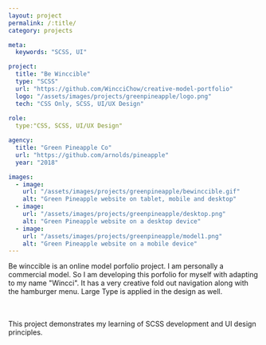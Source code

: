 ```yaml
---
layout: project
permalink: /:title/
category: projects

meta:
  keywords: "SCSS, UI"

project:
  title: "Be Winccible"
  type: "SCSS"
  url: "https://github.com/WincciChow/creative-model-portfolio"
  logo: "/assets/images/projects/greenpineapple/logo.png"
  tech: "CSS Only, SCSS, UI/UX Design"
  
role:
  type:"CSS, SCSS, UI/UX Design"

agency:
  title: "Green Pineapple Co"
  url: "https://github.com/arnolds/pineapple"
  year: "2018"

images:
  - image:
    url: "/assets/images/projects/greenpineapple/bewinccible.gif"
    alt: "Green Pineapple website on tablet, mobile and desktop"
  - image:
    url: "/assets/images/projects/greenpineapple/desktop.png"
    alt: "Green Pineapple website on a desktop device"
  - image:
    url: "/assets/images/projects/greenpineapple/model1.png"
    alt: "Green Pineapple website on a mobile device"
---
```

<p>Be winccible is an online model porfolio project. I am personally a commercial model. So I am developing this porfolio for myself with adapting to my name "Wincci".
 It has a very creative fold out navigation along with the hamburger menu. Large Type is applied in the design as well.
   
  <br><br> This project demonstrates my learning of SCSS development and UI design principles. </p>
